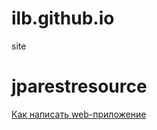 # ilb.github.io
site

# jparestresource

[Как написать web-приложение](jparestresource/howto_writewebapp.html)
